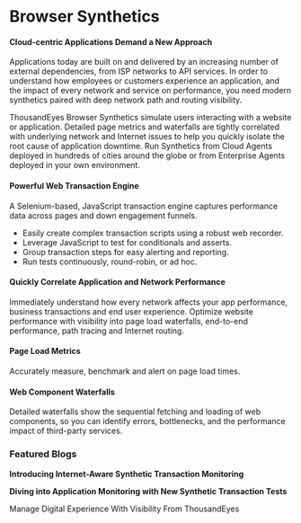 # Browser Synthetics

#### Cloud-centric Applications Demand a New Approach

Applications today are built on and delivered by an increasing number of external dependencies, from ISP networks to API services. In order to understand how employees or customers experience an application, and the impact of every network and service on performance, you need modern synthetics paired with deep network path and routing visibility.

ThousandEyes Browser Synthetics simulate users interacting with a website or application. Detailed page metrics and waterfalls are tightly correlated with underlying network and Internet issues to help you quickly isolate the root cause of application downtime. Run Synthetics from Cloud Agents deployed in hundreds of cities around the globe or from Enterprise Agents deployed in your own environment.

#### Powerful Web Transaction Engine

A Selenium-based, JavaScript transaction engine captures performance data across pages and down engagement funnels.

* Easily create complex transaction scripts using a robust web recorder.
* Leverage JavaScript to test for conditionals and asserts.&#x20;
* Group transaction steps for easy alerting and reporting.
* Run tests continuously, round-robin, or ad hoc.

#### Quickly Correlate Application and Network Performance

Immediately understand how every network affects your app performance, business transactions and end user experience. Optimize website performance with visibility into page load waterfalls, end-to-end performance, path tracing and Internet routing.

#### Page Load Metrics

Accurately measure, benchmark and alert on page load times.

#### Web Component Waterfalls

Detailed waterfalls show the sequential fetching and loading of web components, so you can identify errors, bottlenecks, and the performance impact of third-party services.

### Featured Blogs

**Introducing Internet-Aware Synthetic Transaction Monitoring**

**Diving into Application Monitoring with New Synthetic Transaction Tests**

Manage Digital Experience With Visibility From ThousandEyes
